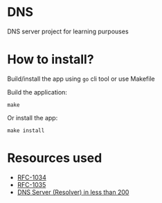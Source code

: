 # DNS

DNS server project for learning purpouses

# How to install?

Build/install the app using `go` cli tool or use Makefile

Build the application: 

```
make
```

Or install the app:

```
make install
```

# Resources used

- [RFC-1034](https://datatracker.ietf.org/doc/html/rfc1034)
- [RFC-1035](https://datatracker.ietf.org/doc/html/rfc1035)
- [DNS Server (Resolver) in less than 200](https://youtu.be/V3EAssIsQNI?si=eKNrCsBueTyorbzy)
